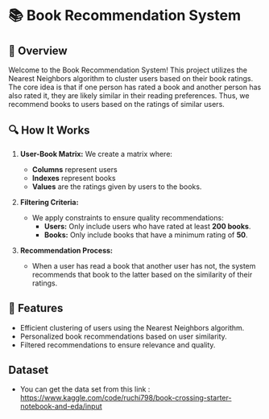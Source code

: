 # 📚 Book Recommendation System

## 📖 Overview
Welcome to the Book Recommendation System! This project utilizes the Nearest Neighbors algorithm to cluster users based on their book ratings. The core idea is that if one person has rated a book and another person has also rated it, they are likely similar in their reading preferences. Thus, we recommend books to users based on the ratings of similar users.

## 🔍 How It Works
1. **User-Book Matrix:** We create a matrix where:
   - **Columns** represent users
   - **Indexes** represent books
   - **Values** are the ratings given by users to the books.

2. **Filtering Criteria:**
   - We apply constraints to ensure quality recommendations:
     - **Users:** Only include users who have rated at least **200 books**.
     - **Books:** Only include books that have a minimum rating of **50**.

3. **Recommendation Process:** 
   - When a user has read a book that another user has not, the system recommends that book to the latter based on the similarity of their ratings.

## 🚀 Features
- Efficient clustering of users using the Nearest Neighbors algorithm.
- Personalized book recommendations based on user similarity.
- Filtered recommendations to ensure relevance and quality.

## Dataset
- You can get the data set from this link : https://www.kaggle.com/code/ruchi798/book-crossing-starter-notebook-and-eda/input

  


